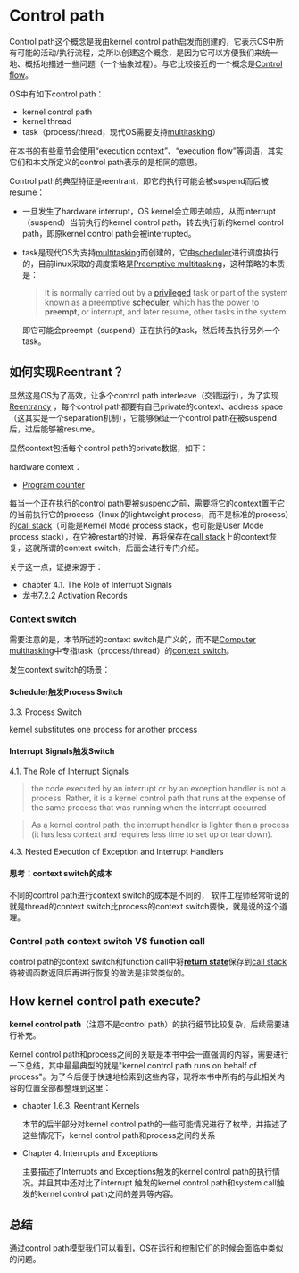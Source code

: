# Control path

Control path这个概念是我由kernel control path启发而创建的，它表示OS中所有可能的活动/执行流程，之所以创建这个概念，是因为它可以方便我们来统一地、概括地描述一些问题（一个抽象过程）。与它比较接近的一个概念是[Control flow](https://en.wikipedia.org/wiki/Control_flow)。

OS中有如下control path：

- kernel control path
- kernel thread
- task（process/thread，现代OS需要支持[multitasking](https://en.wikipedia.org/wiki/Computer_multitasking)）

在本书的有些章节会使用“execution context”、“execution flow”等词语，其实它们和本文所定义的control path表示的是相同的意思。

Control path的典型特征是reentrant，即它的执行可能会被suspend而后被resume：

- 一旦发生了hardware interrupt，OS kernel会立即去响应，从而interrupt（suspend）当前执行的kernel control path，转去执行新的kernel control path，即原kernel control path会被interrupted。

- task是现代OS为支持[multitasking](https://en.wikipedia.org/wiki/Computer_multitasking)而创建的，它由[scheduler](https://en.wikipedia.org/wiki/Scheduling_(computing))进行调度执行的，目前linux采取的调度策略是[Preemptive multitasking](https://en.wikipedia.org/wiki/Preemption_(computing))，这种策略的本质是：

  > It is normally carried out by a [privileged](https://en.wikipedia.org/wiki/Protection_ring) task or part of the system known as a preemptive [scheduler](https://en.wikipedia.org/wiki/Scheduling_(computing)), which has the power to **preempt**, or interrupt, and later resume, other tasks in the system.

  即它可能会preempt（suspend）正在执行的task，然后转去执行另外一个task。

## 如何实现Reentrant？

显然这是OS为了高效，让多个control path interleave（交错运行），为了实现[Reentrancy](https://en.wikipedia.org/wiki/Reentrancy_(computing)) ，每个control path都要有自己private的context、address space（这其实是一个separation机制），它能够保证一个control path在被suspend后，过后能够被resume。

显然context包括每个control path的private数据，如下：

hardware context：

- [Program counter](https://en.wikipedia.org/wiki/Program_counter)

每当一个正在执行的control path要被suspend之前，需要将它的context置于它的当前执行它的process（linux 的lightweight process，而不是标准的process）的[call stack](https://en.wikipedia.org/wiki/Call_stack)（可能是Kernel Mode process stack，也可能是User Mode process stack），在它被restart的时候，再将保存在[call stack](https://en.wikipedia.org/wiki/Call_stack)上的context恢复，这就所谓的context switch，后面会进行专门介绍。

关于这一点，证据来源于：

- chapter 4.1. The Role of Interrupt Signals
- 龙书7.2.2 Activation Records









### Context switch

需要注意的是，本节所述的context switch是广义的，而不是[Computer multitasking](https://en.wikipedia.org/wiki/Computer_multitasking)中专指task（process/thread）的[context switch](https://en.wikipedia.org/wiki/Context_switch)。



发生context switch的场景：

#### Scheduler触发Process Switch

3.3. Process Switch

kernel substitutes one process for another process

#### Interrupt Signals触发Switch

4.1. The Role of Interrupt Signals

> the code executed by an interrupt or by an exception handler is not a process. Rather, it is a kernel control path that runs at the expense of the same process that was running when the interrupt occurred



> As a kernel control path, the interrupt handler is lighter than a process (it has less context and requires less time to set up or tear down).

4.3. Nested Execution of Exception and Interrupt Handlers



#### 思考：context switch的成本

不同的control path进行context switch的成本是不同的， 软件工程师经常听说的就是thread的context switch比process的context switch要快，就是说的这个道理。





### Control path context switch VS function call

control path的context switch和function call中将[**return state**](https://en.wikipedia.org/wiki/Call_stack#Functions_of_the_call_stack)保存到[call stack](https://en.wikipedia.org/wiki/Call_stack)待被调函数返回后再进行恢复的做法是非常类似的。



## How kernel control path execute?

**kernel control path**（注意不是control path）的执行细节比较复杂，后续需要进行补充。

Kernel control path和process之间的关联是本书中会一直强调的内容，需要进行一下总结，其中最最典型的就是"kernel control path runs on behalf of process"。为了今后便于快速地检索到这些内容，现将本书中所有的与此相关内容的位置全部都整理到这里：

- chapter 1.6.3. Reentrant Kernels

  本节的后半部分对kernel control path的一些可能情况进行了枚举，并描述了这些情况下，kernel control path和process之间的关系

- Chapter 4. Interrupts and Exceptions

  主要描述了Interrupts and Exceptions触发的kernel control path的执行情况。并且其中还对比了interrupt 触发的kernel control path和system call触发的kernel control path之间的差异等内容。





## 总结

通过control path模型我们可以看到，OS在运行和控制它们的时候会面临中类似的问题。

